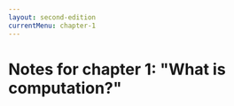 ```yaml
---
layout: second-edition
currentMenu: chapter-1
---
```


# Notes for chapter 1: "What is computation?"
